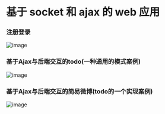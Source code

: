 # 基于 socket 和 ajax 的 web 应用

### 注册登录
![image](https://github.com/MLong54/socket-server/tree/master/image/register_login.gif)

### 基于Ajax与后端交互的todo(一种通用的模式案例)
![image](https://github.com/MLong54/socket-server/tree/master/image/todo.gif)

### 基于Ajax与后端交互的简易微博(todo的一个实现案例)
![image](https://github.com/MLong54/socket-server/tree/master/image/weibo.gif)

